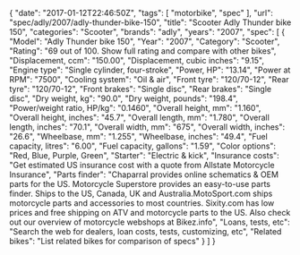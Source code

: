 {
    "date": "2017-01-12T22:46:50Z",
    "tags": [
        "motorbike",
        "spec"
    ],
    "url": "spec\/adly\/2007\/adly-thunder-bike-150",
    "title": "Scooter Adly Thunder bike 150",
    "categories": "Scooter",
    "brands": "adly",
    "years": "2007",
    "spec": [
        {
            "Model": "Adly Thunder bike 150",
            "Year": "2007",
            "Category": "Scooter",
            "Rating": "69 out of 100. Show full rating and compare with other bikes",
            "Displacement, ccm": "150.00",
            "Displacement, cubic inches": "9.15",
            "Engine type": "Single cylinder, four-stroke",
            "Power, HP": "13.14",
            "Power at RPM": "7500",
            "Cooling system": "Oil & air",
            "Front tyre": "120\/70-12",
            "Rear tyre": "120\/70-12",
            "Front brakes": "Single disc",
            "Rear brakes": "Single disc",
            "Dry weight, kg": "90.0",
            "Dry weight, pounds": "198.4",
            "Power\/weight ratio, HP\/kg": "0.1460",
            "Overall height, mm": "1.160",
            "Overall height, inches": "45.7",
            "Overall length, mm": "1.780",
            "Overall length, inches": "70.1",
            "Overall width, mm": "675",
            "Overall width, inches": "26.6",
            "Wheelbase, mm": "1.255",
            "Wheelbase, inches": "49.4",
            "Fuel capacity, litres": "6.00",
            "Fuel capacity, gallons": "1.59",
            "Color options": "Red, Blue, Purple, Green",
            "Starter": "Electric & kick",
            "Insurance costs": "Get estimated US insurance cost with a quote from Allstate Motorcycle Insurance",
            "Parts finder": "Chaparral provides online schematics & OEM parts for the US.   Motorcycle Superstore provides an easy-to-use parts finder. Ships to the US, Canada, UK and Australia.MotoSport.com ships motorcycle parts and accessories to most countries.    Sixity.com has low prices and free shipping on ATV and motorcycle parts to the US. Also check out our overview of motorcycle webshops at Bikez.info",
            "Loans, tests, etc": "Search the web for dealers, loan costs, tests, customizing, etc",
            "Related bikes": "List related bikes for comparison of specs"
        }
    ]
}